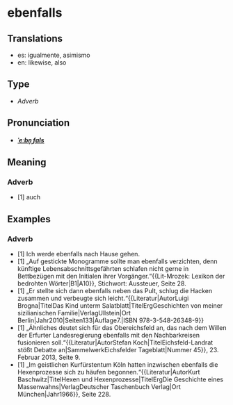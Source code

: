 # ebenfalls
## Translations
- es: igualmente, asimismo
- en: likewise, also
## Type
- _Adverb_
## Pronunciation
- **_[ˈeːbn̩ˌfals](https://commons.wikimedia.org/wiki/File:De-ebenfalls.ogg)_**
## Meaning
### Adverb
- [1] auch
## Examples
### Adverb
- [1] Ich werde ebenfalls nach Hause gehen.
- [1] „Auf gestickte Monogramme sollte man ebenfalls verzichten, denn künftige Lebensabschnittsgefährten schlafen nicht gerne in Bettbezügen mit den Initialen ihrer Vorgänger.“<ref>{{Lit-Mrozek: Lexikon der bedrohten Wörter|B1|A10}}, Stichwort: Aussteuer, Seite 28.</ref>
- [1] „Er stellte sich dann ebenfalls neben das Pult, schlug die Hacken zusammen und verbeugte sich leicht.“<ref>{{Literatur|AutorLuigi Brogna|TitelDas Kind unterm Salatblatt|TitelErgGeschichten von meiner sizilianischen Familie|VerlagUllstein|Ort Berlin|Jahr2010|Seiten133|Auflage7.|ISBN 978-3-548-26348-9}}</ref>
- [1] „Ähnliches deutet sich für das Obereichsfeld an, das nach dem Willen der Erfurter Landesregierung ebenfalls mit den Nachbarkreisen fusionieren soll.“<ref>{{Literatur|AutorStefan Koch|TitelEichsfeld-Landrat stößt Debatte an|SammelwerkEichsfelder Tageblatt|Nummer 45}}, 23. Februar 2013, Seite 9.</ref>
- [1] „Im geistlichen Kurfürstentum Köln hatten inzwischen ebenfalls die Hexenprozesse sich zu häufen begonnen.“<ref>{{Literatur|AutorKurt Baschwitz|TitelHexen und Hexenprozesse|TitelErgDie Geschichte eines Massenwahns|VerlagDeutscher Taschenbuch Verlag|Ort München|Jahr1966}}, Seite 228.</ref>
